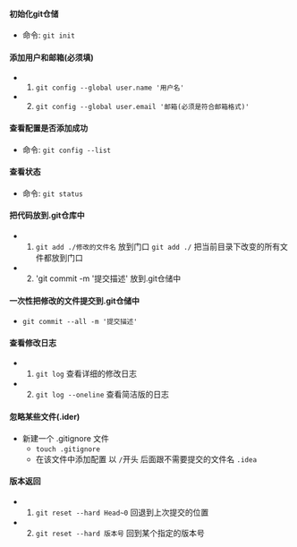 #### 初始化git仓储
- 命令: `git init`

#### 添加用户和邮箱(必须填)
- 1. `git config --global user.name '用户名'`
- 2. `git config --global user.email '邮箱(必须是符合邮箱格式)'`

#### 查看配置是否添加成功
- 命令: `git config --list`

#### 查看状态
- 命令: `git status`

#### 把代码放到.git仓库中
- 1. `git add ./修改的文件名`   放到门口
	 `git add ./`     			把当前目录下改变的所有文件都放到门口
- 2. 'git commit -m '提交描述'   放到.git仓储中

#### 一次性把修改的文件提交到.git仓储中
- `git commit --all -m '提交描述'`

#### 查看修改日志
- 1. `git log`   查看详细的修改日志
- 2. `git log --oneline`  查看简洁版的日志

#### 忽略某些文件(.ider)
- 新建一个 .gitignore 文件
    + `touch .gitignore`
    + 在该文件中添加配置  以 `/`开头 后面跟不需要提交的文件名 `.idea`

#### 版本返回 
- 1. `git reset --hard Head~0` 回退到上次提交的位置
- 2. `git reset --hard 版本号` 回到某个指定的版本号